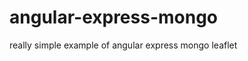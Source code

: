 angular-express-mongo
=====================

really simple example of angular express mongo leaflet 
